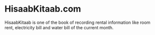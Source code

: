 # HisaabKitaab.com
HisaabKitaab is one of the book of recording rental information like room rent, electricity bill and water bill of the  current month.
